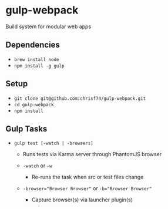 # gulp-webpack
Build system for modular web apps

## Dependencies
* `brew install node`
* `npm install -g gulp`

## Setup
* `git clone git@github.com:chrisf74/gulp-webpack.git`
* `cd gulp-webpack`
* `npm install`

## Gulp Tasks
* `gulp test [-watch | -browsers]`
	* Runs tests via Karma server through PhantomJS browser

	* `-watch` or `-w`
		* Re-runs the task when src or test files change

	* `-browser="Browser Browser"` or `-b="Browser Browser"`
		* Capture browser(s) via launcher plugin(s)
